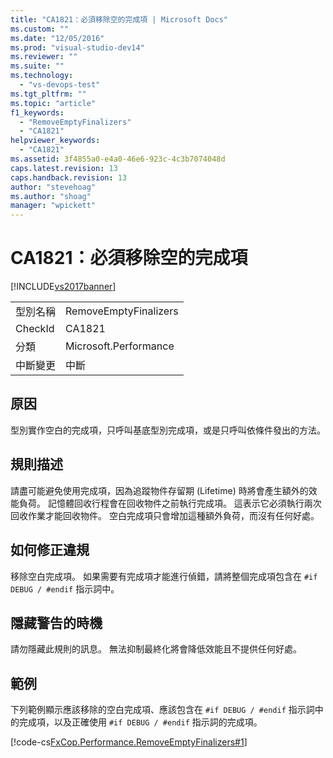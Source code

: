 ```yaml
---
title: "CA1821：必須移除空的完成項 | Microsoft Docs"
ms.custom: ""
ms.date: "12/05/2016"
ms.prod: "visual-studio-dev14"
ms.reviewer: ""
ms.suite: ""
ms.technology: 
  - "vs-devops-test"
ms.tgt_pltfrm: ""
ms.topic: "article"
f1_keywords: 
  - "RemoveEmptyFinalizers"
  - "CA1821"
helpviewer_keywords: 
  - "CA1821"
ms.assetid: 3f4855a0-e4a0-46e6-923c-4c3b7074048d
caps.latest.revision: 13
caps.handback.revision: 13
author: "stevehoag"
ms.author: "shoag"
manager: "wpickett"
---
```

# CA1821：必須移除空的完成項
[!INCLUDE[vs2017banner](../code-quality/includes/vs2017banner.md)]

|||  
|-|-|  
|型別名稱|RemoveEmptyFinalizers|  
|CheckId|CA1821|  
|分類|Microsoft.Performance|  
|中斷變更|中斷|  
  
## 原因  
 型別實作空白的完成項，只呼叫基底型別完成項，或是只呼叫依條件發出的方法。  
  
## 規則描述  
 請盡可能避免使用完成項，因為追蹤物件存留期 \(Lifetime\) 時將會產生額外的效能負荷。  記憶體回收行程會在回收物件之前執行完成項。  這表示它必須執行兩次回收作業才能回收物件。  空白完成項只會增加這種額外負荷，而沒有任何好處。  
  
## 如何修正違規  
 移除空白完成項。  如果需要有完成項才能進行偵錯，請將整個完成項包含在 `#if DEBUG / #endif` 指示詞中。  
  
## 隱藏警告的時機  
 請勿隱藏此規則的訊息。  無法抑制最終化將會降低效能且不提供任何好處。  
  
## 範例  
 下列範例顯示應該移除的空白完成項、應該包含在 `#if DEBUG / #endif` 指示詞中的完成項，以及正確使用 `#if DEBUG / #endif` 指示詞的完成項。  
  
 [!code-cs[FxCop.Performance.RemoveEmptyFinalizers#1](../code-quality/codesnippet/CSharp/ca1821-remove-empty-finalizers_1.cs)]